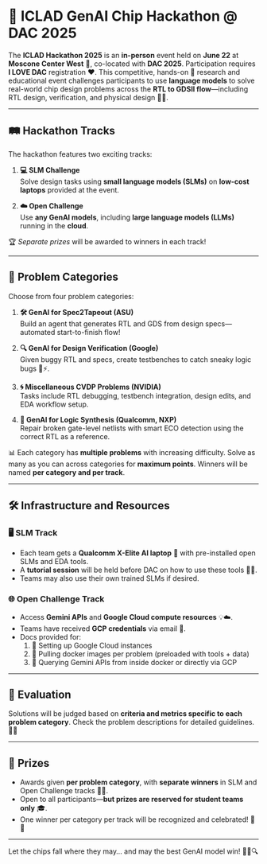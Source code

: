 # 🎯 ICLAD GenAI Chip Hackathon @ DAC 2025

The **ICLAD Hackathon 2025** is an **in-person** event held on **June 22** at **Moscone Center West** 🏢, co-located with **DAC 2025**. Participation requires **I LOVE DAC** registration ❤️. This competitive, hands-on 🧠 research and educational event challenges participants to use **language models** to solve real-world chip design problems across the **RTL to GDSII flow**—including RTL design, verification, and physical design 🔧📐.

---

## 🛤️ Hackathon Tracks

The hackathon features two exciting tracks:

1. **💻 SLM Challenge**  
   Solve design tasks using **small language models (SLMs)** on **low-cost laptops** provided at the event.

2. **☁️ Open Challenge**  
   Use **any GenAI models**, including **large language models (LLMs)** running in the **cloud**.

🏆 *Separate prizes* will be awarded to winners in each track!

---

## 📂 Problem Categories

Choose from four problem categories:

1. **🛠️ GenAI for Spec2Tapeout (ASU)**  
   Build an agent that generates RTL and GDS from design specs—automated start-to-finish flow!

2. **🔍 GenAI for Design Verification (Google)**  
   Given buggy RTL and specs, create testbenches to catch sneaky logic bugs 🐞⚡.

3. **🌀 Miscellaneous CVDP Problems (NVIDIA)**  
   Tasks include RTL debugging, testbench integration, design edits, and EDA workflow setup.

4. **🔧 GenAI for Logic Synthesis (Qualcomm, NXP)**  
   Repair broken gate-level netlists with smart ECO detection using the correct RTL as a reference.

📊 Each category has **multiple problems** with increasing difficulty. Solve as many as you can across categories for **maximum points**. Winners will be named **per category and per track**.

---

## 🛠️ Infrastructure and Resources

### 🖥️ SLM Track

- Each team gets a **Qualcomm X-Elite AI laptop** 💼 with pre-installed open SLMs and EDA tools.
- A **tutorial session** will be held before DAC on how to use these tools 🧑‍🏫.
- Teams may also use their own trained SLMs if desired.

### 🌐 Open Challenge Track

- Access **Gemini APIs** and **Google Cloud compute resources** 💡☁️.
- Teams have received **GCP credentials** via email 📧.
- Docs provided for:
  1. 🔧 Setting up Google Cloud instances  
  2. 🐳 Pulling docker images per problem (preloaded with tools + data)  
  3. 🤖 Querying Gemini APIs from inside docker or directly via GCP  

---

## 🧪 Evaluation

Solutions will be judged based on **criteria and metrics specific to each problem category**. Check the problem descriptions for detailed guidelines. 🧾🔎

---

## 🎁 Prizes

- Awards given **per problem category**, with **separate winners** in SLM and Open Challenge tracks 🥇🥈.
- Open to all participants—**but prizes are reserved for student teams only** 🎓.
- One winner per category per track will be recognized and celebrated! 🎉🎊

---

Let the chips fall where they may… and may the best GenAI model win! 🚀🧠🔍
